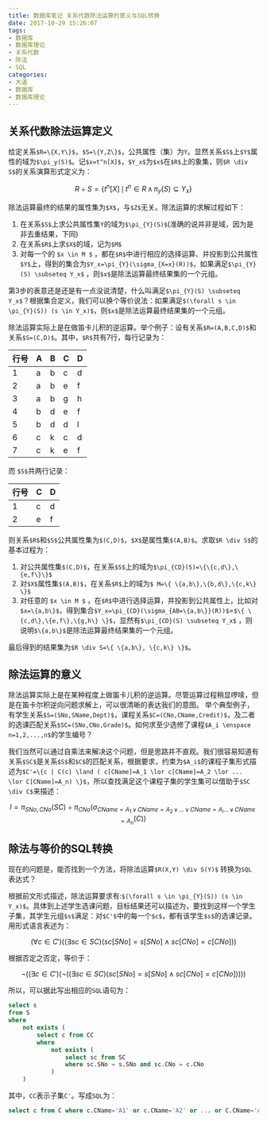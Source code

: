 ```yaml
---
title: 数据库笔记 关系代数除法运算的意义与SQL转换
date: 2017-10-29 15:26:07
tags:
- 数据库
- 数据库理论 
- 关系代数
- 除法
- SQL
categories:
- 大道
- 数据库
- 数据库理论 
---
```


## 关系代数除法运算定义

给定关系`$R=\{X,Y\}$`，`$S=\{Y,Z\}$`，公共属性（集）为`Y`。显然关系`$S$`上`$Y$`属性的域为`$\pi_y(S)$`。记`$x=t^n[X]$`，`$Y_x$`为`$x$`在`$R$`上的象集，则`$R \div S$`的关系演算形式定义为：
```math
%% KaTex
R \div S= \{ t^n[X] \,\mid\, t^n \in R \,\land\, \pi_y(S) \subseteq Y_x \}
```
除法运算最终的结果的属性集为`$X$`，与`$Z$`无关。除法运算的求解过程如下：
1. 在关系`$S$`上求公共属性集`Y`的域为`$\pi_{Y}(S)$`(准确的说并非是域，因为是非去重结果，下同)
2. 在关系`$R$`上求`$X$`的域，记为`$M$`
3. 对每一个的 `$x \in M $` ，都在`$R$`中进行相应的选择运算、并投影到公共属性`$Y$`上，得到的集合为`$Y_x=\pi_{Y}(\sigma_{X=x}(R))$`，如果满足`$\pi_{Y}(S) \subseteq Y_x$` ，则`$x$`是除法运算最终结果集的一个元组。

第3步的表意还是还是有一点没说清楚，什么叫满足`$\pi_{Y}(S) \subseteq Y_x$`？根据集合定义，我们可以换个等价说法：如果满足`$(\forall s \in \pi_{Y}(S)) (s \in Y_x)$`，则`$x$`是除法运算最终结果集的一个元组。

除法运算实际上是在做笛卡儿积的逆运算。举个例子：设有关系`$R=(A,B,C,D)$`和关系`$S=(C,D)$`。<!--more-->其中，`$R$`共有7行，每行记录为：

| 行号 | A | B | C | D |
| --- | ---  | --- | --- | --- |
| 1 | a | b | c | d |
| 2 | a | b | e | f |
| 3 | a | b | g | h |
| 4 | b | d | e | f |
| 5 | b | d | d | l |
| 6 | c | k | c | d |
| 7 | c | k | e | f |

而 `$S$`共两行记录：

| 行号 | C | D |
| --- | --- | --- |
| 1 | c | d |
| 2 | e | f |

则关系`$R$`和`$S$`公共属性集为`$(C,D)$`，`$X$`是属性集`$(A,B)$`。求取`$R \div S$`的基本过程为：
1. 对公共属性集`$(C,D)$`，在关系`$S$`上的域为`$\pi_{CD}(S)=\{\{c,d\},\{e,f\}\}$`
2. 对`$X$`属性集`$(A,B)$`，在关系`$R$`上的域为`$ M=\{ \{a,b\},\{b,d\},\{c,k\} \}$`
3. 对任意的 `$x \in M $` ，在`$R$`中进行选择运算，并投影到公共属性上，比如对`$x=\{a,b\}$`，得到集合`$Y_x=\pi_{CD}(\sigma_{AB=\{a,b\}}(R))$`=`$\{ \{c,d\},\{e,f\},\{g,h\} \}$`，显然有`$\pi_{CD}(S) \subseteq Y_x$` ，则说明`$\{a,b\}$`是除法运算最终结果集的一个元组。

最后得到的结果集为`$R \div S=\{ \{a,b\}, \{c,k\} \}$`。

## 除法运算的意义

除法运算实际上是在某种程度上做笛卡儿积的逆运算。尽管运算过程稍显啰嗦，但是在笛卡尔积逆向问题求解上，可以很清晰的表达我们的意图。
举个典型例子，有学生关系`$S=(SNo,SName,Dept)$`，课程关系`$C=(CNo,CName,Credit)$`，及二者的选课匹配关系`$SC=(SNo,CNo,Grade)$`。如何求至少选修了课程`$A_i \enspace n=1,2,...,n$`的学生编号？

我们当然可以通过自乘法来解决这个问题，但是思路并不直观。我们很容易知道有关系`$SC$`是关系`$S$`和`$C$`的匹配关系，根据要求，约束为`$A_i$`的课程子集形式描述为`$C'=\{c | C(c) \land ( c[CName]=A_1 \lor c[CName]=A_2 \lor ... \lor C[CName]=A_n) \}$`，所以查找满足这个课程子集的学生集可以借助于`$SC \div C$`来描述：
```math
%% KaTex
I=\pi_{SNo,CNo}(SC) \div \pi_{CNo} (\sigma_{CName=A_1 \,\lor\, CName=A_2 \,\lor\, ... \,\lor\, CName=A_i ... \,\lor\, CName=A_n}(C))
```

## 除法与等价的SQL转换

现在的问题是，能否找到一个方法，将除法运算`$R(X,Y) \div S(Y)$` 转换为`SQL`表达式？

根据前文形式描述，除法运算要求有:`$(\forall s \in \pi_{Y}(S)) (s \in Y_x)$`。具体到上述学生选课问题，目标结果还可以描述为，要找到这样一个学生子集，其学生元组`$s$`满足：对`$C'$`中的每一个`$c$`，都有该学生`$s$`的选课记录。用形式语言表述为：
```math
%% KaTex
(\forall c \in C') ((\exists sc \in SC) ( sc[SNo]=s[SNo] \land sc[CNo]=c[CNo] ))
```
根据否定之否定，等价于：
```math
%% KaTex
\lnot( (\exists c \in C')(\lnot ((\exists sc \in SC) (sc[SNo]=s[SNo] \land sc[CNo]=c[CNo] )) ) )
```
所以，可以据此写出相应的`SQL`语句为：
```sql
select s
from S
where 
    not exists (
        select c from CC
        where 
            not exists (
                select sc from SC 
                where sc.SNo = s.SNo and sc.CNo = c.CNo
            )
    )
```
其中，`CC`表示子集`C'`。写成`SQL`为：
```sql
select c from C where c.CName='A1' or c.CName='A2' or ... or C.CName='An'
```

